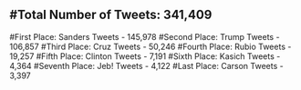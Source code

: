#Total Number of Tweets: 341,409 
---
#First Place: Sanders Tweets - 145,978
#Second Place: Trump Tweets - 106,857
#Third Place: Cruz Tweets - 50,246
#Fourth Place: Rubio Tweets - 19,257
#Fifth Place: Clinton Tweets - 7,191
#Sixth Place: Kasich Tweets - 4,364
#Seventh Place: Jeb! Tweets - 4,122
#Last Place: Carson Tweets - 3,397
